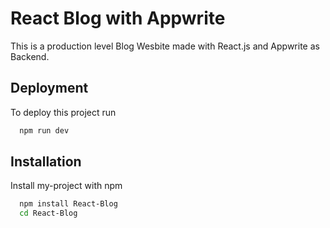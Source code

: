 
# React Blog with Appwrite

This is a production level Blog Wesbite made with React.js and Appwrite as Backend.


## Deployment

To deploy this project run

```bash
  npm run dev
```


## Installation

Install my-project with npm

```bash
  npm install React-Blog
  cd React-Blog
```
    

